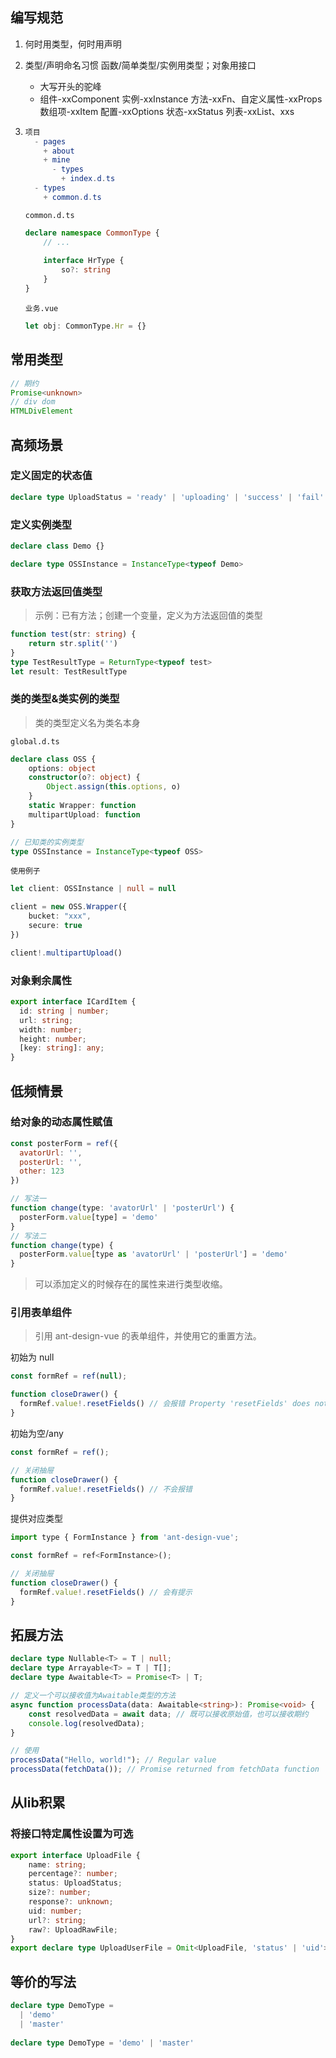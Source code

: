 ## 编写规范

1. 何时用类型，何时用声明

2. 类型/声明命名习惯 函数/简单类型/实例用类型；对象用接口

   - 大写开头的驼峰
   - 组件-xxComponent 实例-xxInstance 方法-xxFn、自定义属性-xxProps 数组项-xxItem 配置-xxOptions 状态-xxStatus 列表-xxList、xxs

3. ```elm
   项目
     - pages
       + about
       + mine
         - types
           + index.d.ts
     - types
       + common.d.ts
   ```

   `common.d.ts`

   ```typescript
   declare namespace CommonType {
       // ...
       
       interface HrType {
           so?: string
       }
   }
   ```

   `业务.vue`

   ```typescript
   let obj: CommonType.Hr = {}
   ```

   



## 常用类型

```typescript
// 期约
Promise<unknown>
// div dom
HTMLDivElement
```



## 高频场景

### 定义固定的状态值

```typescript
declare type UploadStatus = 'ready' | 'uploading' | 'success' | 'fail'
```



### 定义实例类型

```typescript
declare class Demo {}

declare type OSSInstance = InstanceType<typeof Demo>
```



### 获取方法返回值类型

> 示例：已有方法；创建一个变量，定义为方法返回值的类型

```typescript
function test(str: string) {
    return str.split('')
}
type TestResultType = ReturnType<typeof test>
let result: TestResultType
```



### 类的类型&类实例的类型

> 类的类型定义名为类名本身

`global.d.ts`

```typescript
declare class OSS {
    options: object
    constructor(o?: object) {
        Object.assign(this.options, o)
    }
    static Wrapper: function
    multipartUpload: function
}

// 已知类的实例类型
type OSSInstance = InstanceType<typeof OSS>
```

`使用例子`

```typescript
let client: OSSInstance | null = null

client = new OSS.Wrapper({
    bucket: "xxx",
    secure: true
})

client!.multipartUpload()
```



### 对象剩余属性

```typescript
export interface ICardItem {
  id: string | number;
  url: string;
  width: number;
  height: number;
  [key: string]: any;
}
```



## 低频情景

### 给对象的动态属性赋值

```javascript
const posterForm = ref({
  avatorUrl: '',
  posterUrl: '',
  other: 123
})

// 写法一
function change(type: 'avatorUrl' | 'posterUrl') {
  posterForm.value[type] = 'demo'
}
// 写法二
function change(type) {
  posterForm.value[type as 'avatorUrl' | 'posterUrl'] = 'demo'
}
```

>  可以添加定义的时候存在的属性来进行类型收缩。



### 引用表单组件

> 引用 ant-design-vue 的表单组件，并使用它的重置方法。

初始为 null

```javascript
const formRef = ref(null);

function closeDrawer() {
  formRef.value!.resetFields() // 会报错 Property 'resetFields' does not exist on type 'never'
}
```

初始为空/any

```javascript
const formRef = ref();

// 关闭抽屉
function closeDrawer() {
  formRef.value!.resetFields() // 不会报错
}
```

提供对应类型

```javascript
import type { FormInstance } from 'ant-design-vue';

const formRef = ref<FormInstance>();

// 关闭抽屉
function closeDrawer() {
  formRef.value!.resetFields() // 会有提示
}
```



## 拓展方法

```typescript
declare type Nullable<T> = T | null;
declare type Arrayable<T> = T | T[];
declare type Awaitable<T> = Promise<T> | T;
```

```typescript
// 定义一个可以接收值为Awaitable类型的方法
async function processData(data: Awaitable<string>): Promise<void> {
    const resolvedData = await data; // 既可以接收原始值，也可以接收期约
    console.log(resolvedData);
}

// 使用
processData("Hello, world!"); // Regular value
processData(fetchData()); // Promise returned from fetchData function
```



## 从lib积累

### 将接口特定属性设置为可选

```typescript
export interface UploadFile {
    name: string;
    percentage?: number;
    status: UploadStatus;
    size?: number;
    response?: unknown;
    uid: number;
    url?: string;
    raw?: UploadRawFile;
}
export declare type UploadUserFile = Omit<UploadFile, 'status' | 'uid'> & Partial<Pick<UploadFile, 'status' | 'uid'>>;
```







## 等价的写法

```typescript
declare type DemoType =
  | 'demo'
  | 'master'
  
declare type DemoType = 'demo' | 'master'
```

